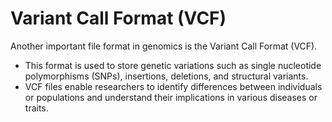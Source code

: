 # Variant Call Format (VCF)

Another important file format in genomics is the Variant Call Format (VCF).

- This format is used to store genetic variations such
  as single nucleotide polymorphisms (SNPs), insertions, deletions, and structural variants.
- VCF files enable researchers to identify differences between individuals or populations and understand their
  implications in various diseases or traits.